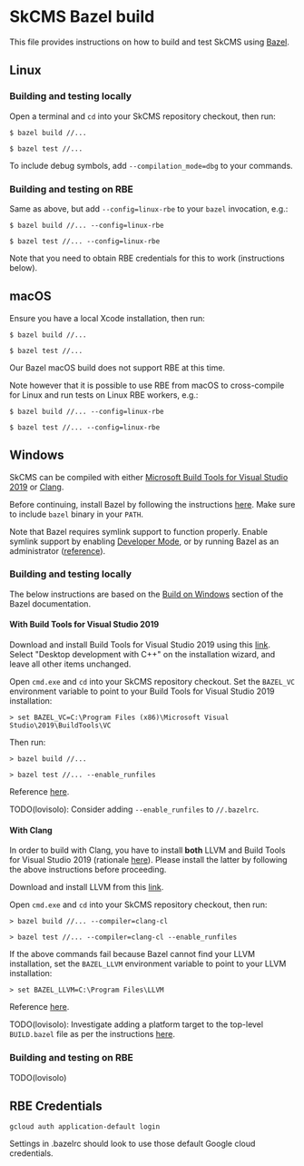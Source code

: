 # SkCMS Bazel build

This file provides instructions on how to build and test SkCMS using
[Bazel](https://bazel.build).

## Linux

### Building and testing locally

Open a terminal and `cd` into your SkCMS repository checkout, then run:

```
$ bazel build //...

$ bazel test //...
```

To include debug symbols, add `--compilation_mode=dbg` to your commands.

### Building and testing on RBE

Same as above, but add `--config=linux-rbe` to your `bazel` invocation, e.g.:

```
$ bazel build //... --config=linux-rbe

$ bazel test //... --config=linux-rbe
```

Note that you need to obtain RBE credentials for this to work (instructions below).

## macOS

Ensure you have a local Xcode installation, then run:

```
$ bazel build //...

$ bazel test //...
```

Our Bazel macOS build does not support RBE at this time.

Note however that it is possible to use RBE from macOS to cross-compile for Linux and run tests on
Linux RBE workers, e.g.:

```
$ bazel build //... --config=linux-rbe

$ bazel test //... --config=linux-rbe
```

## Windows

SkCMS can be compiled with either
[Microsoft Build Tools for Visual Studio 2019](https://visualstudio.microsoft.com/downloads/#build-tools-for-visual-studio-2019)
or [Clang](https://clang.llvm.org/).

Before continuing, install Bazel by following the instructions
[here](https://docs.bazel.build/versions/4.2.1/install-windows.html). Make sure
to include `bazel` binary in your `PATH`.

Note that Bazel requires symlink support to function properly. Enable symlink
support by enabling
[Developer Mode](https://docs.microsoft.com/en-us/windows/apps/get-started/enable-your-device-for-development),
or by running Bazel as an administrator
([reference](https://docs.bazel.build/versions/main/windows.html#enable-symlink-support)).

### Building and testing locally

The below instructions are based on the
[Build on Windows](https://bazel.build/configure/windows#using)
section of the Bazel documentation.

#### With Build Tools for Visual Studio 2019

Download and install Build Tools for Visual Studio 2019 using this
[link](https://visualstudio.microsoft.com/downloads/#build-tools-for-visual-studio-2019).
Select "Desktop development with C++" on the installation wizard, and leave all
other items unchanged.

Open `cmd.exe` and `cd` into your SkCMS repository checkout. Set the `BAZEL_VC`
environment variable to point to your Build Tools for Visual Studio 2019
installation:

```
> set BAZEL_VC=C:\Program Files (x86)\Microsoft Visual Studio\2019\BuildTools\VC
```

Then run:

```
> bazel build //...

> bazel test //... --enable_runfiles
```

Reference
[here](https://docs.bazel.build/versions/main/windows.html#build-c-with-msvc).

TODO(lovisolo): Consider adding `--enable_runfiles` to `//.bazelrc`.

#### With Clang

In order to build with Clang, you have to install **both** LLVM and Build Tools
for Visual Studio 2019 (rationale
[here](https://docs.bazel.build/versions/main/windows.html#build-c-with-clang)).
Please install the latter by following the above instructions before proceeding.

Download and install LLVM from this
[link](https://github.com/llvm/llvm-project/releases/tag/llvmorg-13.0.0).

Open `cmd.exe` and `cd` into your SkCMS repository checkout, then run:

```
> bazel build //... --compiler=clang-cl

> bazel test //... --compiler=clang-cl --enable_runfiles
```

If the above commands fail because Bazel cannot find your LLVM installation, set
the `BAZEL_LLVM` environment variable to point to your LLVM installation:

```
> set BAZEL_LLVM=C:\Program Files\LLVM
```

Reference
[here](https://docs.bazel.build/versions/main/windows.html#build-c-with-clang).

TODO(lovisolo): Investigate adding a platform target to the top-level
`BUILD.bazel` file as per the instructions
[here](https://docs.bazel.build/versions/main/windows.html#build-c-with-clang).

### Building and testing on RBE

TODO(lovisolo)

## RBE Credentials

```
gcloud auth application-default login
```

Settings in .bazelrc should look to use those default Google cloud credentials.
